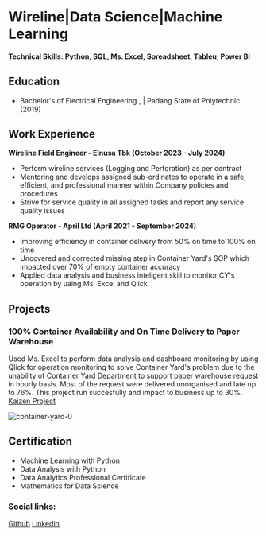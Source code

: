 # Wireline|Data Science|Machine Learning

#### Technical Skills: Python, SQL, Ms. Excel, Spreadsheet, Tableu, Power BI

## Education
- Bachelor's of Electrical Engineering.,  | Padang State of Polytechnic (2019)

## Work Experience
**Wireline Field Engineer - Elnusa Tbk (October 2023 - July 2024)**
- Perform wireline services (Logging and Perforation) as per contract
- Mentoring and develops assigned sub-ordinates to operate in a safe, efficient, and professional manner within Company policies and procedures
- Strive for service quality in all assigned tasks and report any service quality issues
  
**RMG Operator - April Ltd (April 2021 - September 2024)**
- Improving efficiency in container delivery from 50% on time to 100% on time
- Uncovered and corrected missing step in Container Yard's SOP which impacted over 70% of empty container accuracy
- Applied data analysis and business inteligent skill to monitor CY's operation by uaing Ms. Excel and Qlick

## Projects
### 100% Container Availability and On Time Delivery to Paper Warehouse
Used Ms. Excel to perform data analysis and dashboard monitoring by using Qlick for operation monitoring to solve Container Yard's problem due to the unability of Container Yard Department to support paper warehouse request in hourly basis. Most of the request were delivered unorganised and late up to 76%. This project run succesfully and impact to business up to 30%. 
[Kaizen Project](https://drive.google.com/drive/folders/12M46mlv4N_VSaDOf7EJi0HIq0LFoI2aP)

![container-yard-0](https://github.com/user-attachments/assets/85f2c6af-cc40-4813-bb88-aa86e928c524)

## Certification
- Machine Learning with Python
- Data Analysis with Python
- Data Analytics Professional Certificate
- Mathematics for Data Science

### Social links:
[Github](https://github.com/yupraw)
[Linkedin](https://www.linkedin.com/in/yudha-prawira-a6baab17a/)

